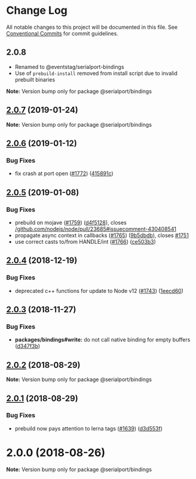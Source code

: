 # Change Log

All notable changes to this project will be documented in this file.
See [Conventional Commits](https://conventionalcommits.org) for commit guidelines.

## 2.0.8

- Renamed to @eventstag/serialport-bindings
- Use of `prebuild-install` removed from install script due to invalid prebuilt binaries

**Note:** Version bump only for package @serialport/bindings

## [2.0.7](https://github.com/node-serialport/node-serialport/compare/@serialport/bindings@2.0.6...@serialport/bindings@2.0.7) (2019-01-24)

**Note:** Version bump only for package @serialport/bindings





## [2.0.6](https://github.com/node-serialport/node-serialport/compare/@serialport/bindings@2.0.5...@serialport/bindings@2.0.6) (2019-01-12)

### Bug Fixes

* fix crash at port open ([#1772](https://github.com/node-serialport/node-serialport/issues/1772)) ([415891c](https://github.com/node-serialport/node-serialport/commit/415891c))


## [2.0.5](https://github.com/node-serialport/node-serialport/compare/@serialport/bindings@2.0.4...@serialport/bindings@2.0.5) (2019-01-08)


### Bug Fixes

* prebuild on mojave ([#1759](https://github.com/node-serialport/node-serialport/issues/1759)) ([d4f5128](https://github.com/node-serialport/node-serialport/commit/d4f5128)), closes [/github.com/nodejs/node/pull/23685#issuecomment-430408541](https://github.com//github.com/nodejs/node/pull/23685/issues/issuecomment-430408541)
* propagate async context in callbacks ([#1765](https://github.com/node-serialport/node-serialport/issues/1765)) ([9b5dbdb](https://github.com/node-serialport/node-serialport/commit/9b5dbdb)), closes [#1751](https://github.com/node-serialport/node-serialport/issues/1751)
* use correct casts to/from HANDLE/int ([#1766](https://github.com/node-serialport/node-serialport/issues/1766)) ([ce503b3](https://github.com/node-serialport/node-serialport/commit/ce503b3))





## [2.0.4](https://github.com/node-serialport/node-serialport/compare/@serialport/bindings@2.0.3...@serialport/bindings@2.0.4) (2018-12-19)


### Bug Fixes

* deprecated c++ functions for update to Node v12 ([#1743](https://github.com/node-serialport/node-serialport/issues/1743)) ([1eecd60](https://github.com/node-serialport/node-serialport/commit/1eecd60))





## [2.0.3](https://github.com/node-serialport/node-serialport/compare/@serialport/bindings@2.0.2...@serialport/bindings@2.0.3) (2018-11-27)


### Bug Fixes

* **packages/bindings#write:** do not call native binding for empty buffers ([d347f3b](https://github.com/node-serialport/node-serialport/commit/d347f3b))





<a name="2.0.2"></a>
## [2.0.2](https://github.com/node-serialport/node-serialport/compare/@serialport/bindings@2.0.1...@serialport/bindings@2.0.2) (2018-08-29)

**Note:** Version bump only for package @serialport/bindings





<a name="2.0.1"></a>
## [2.0.1](https://github.com/node-serialport/node-serialport/compare/@serialport/bindings@2.0.0...@serialport/bindings@2.0.1) (2018-08-29)


### Bug Fixes

* prebuild now pays attention to lerna tags ([#1639](https://github.com/node-serialport/node-serialport/issues/1639)) ([d3d553f](https://github.com/node-serialport/node-serialport/commit/d3d553f))





<a name="2.0.0"></a>
# 2.0.0 (2018-08-26)

**Note:** Version bump only for package @serialport/bindings
